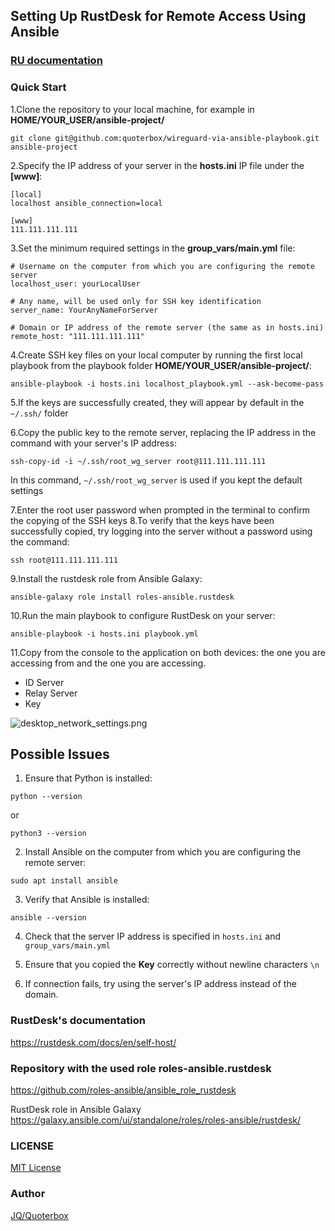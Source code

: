 ## Setting Up RustDesk for Remote Access Using Ansible

### [RU documentation](README_RU.md)

### Quick Start
1.Clone the repository to your local machine, for example in **HOME/YOUR_USER/ansible-project/**

```git clone git@github.com:quoterbox/wireguard-via-ansible-playbook.git ansible-project```

2.Specify the IP address of your server in the **hosts.ini** IP file under the **[www]**:  
```
[local]
localhost ansible_connection=local

[www]
111.111.111.111
```
3.Set the minimum required settings in the **group_vars/main.yml** file:
```
# Username on the computer from which you are configuring the remote server
localhost_user: yourLocalUser

# Any name, will be used only for SSH key identification
server_name: YourAnyNameForServer

# Domain or IP address of the remote server (the same as in hosts.ini)
remote_host: "111.111.111.111"
``` 

4.Create SSH key files on your local computer by running the first local playbook from the playbook folder
**HOME/YOUR_USER/ansible-project/**:

```ansible-playbook -i hosts.ini localhost_playbook.yml --ask-become-pass```

5.If the keys are successfully created, they will appear by default in the `~/.ssh/` folder

6.Copy the public key to the remote server, replacing the IP address in the command with your server's IP address:

```ssh-copy-id -i ~/.ssh/root_wg_server root@111.111.111.111```

In this command, `~/.ssh/root_wg_server` is used if you kept the default settings

7.Enter the root user password when prompted in the terminal to confirm the copying of the SSH keys
8.To verify that the keys have been successfully copied, try logging into the server without a password using the command:

```ssh root@111.111.111.111```

9.Install the rustdesk role from Ansible Galaxy:

```ansible-galaxy role install roles-ansible.rustdesk```

10.Run the main playbook to configure RustDesk on your server:

```ansible-playbook -i hosts.ini playbook.yml```

11.Copy from the console to the application on both devices: the one you are accessing from and the one you are accessing.

- ID Server
- Relay Server
- Key

![desktop_network_settings.png](docs/desktop_network_settings.png)

## Possible Issues

1. Ensure that Python is installed:

```python --version```

or

```python3 --version```

2. Install Ansible on the computer from which you are configuring the remote server:

```sudo apt install ansible```

3. Verify that Ansible is installed:

```ansible --version```

4. Check that the server IP address is specified in `hosts.ini` and `group_vars/main.yml`

5. Ensure that you copied the **Key** correctly without newline characters `\n`
6. If connection fails, try using the server's IP address instead of the domain.

### RustDesk's documentation 

https://rustdesk.com/docs/en/self-host/

### Repository with the used role roles-ansible.rustdesk
https://github.com/roles-ansible/ansible_role_rustdesk

RustDesk role in Ansible Galaxy
https://galaxy.ansible.com/ui/standalone/roles/roles-ansible/rustdesk/

### LICENSE

[MIT License](./LICENSE.md) 

### Author
[JQ/Quoterbox](https://github.com/quoterbox)
